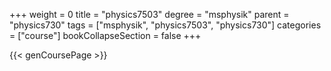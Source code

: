 +++
weight = 0
title = "physics7503"
degree = "msphysik"
parent = "physics730"
tags = ["msphysik", "physics7503", "physics730"]
categories = ["course"]
bookCollapseSection = false
+++

{{< genCoursePage >}}
